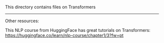 This directory contains files on Transformers

---
Other resources:

This NLP course  from HuggingFace has great tutorials on Transformers: https://huggingface.co/learn/nlp-course/chapter1/3?fw=pt
